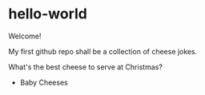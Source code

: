 # hello-world

Welcome!

My first github repo shall be a collection of cheese jokes.

What's the best cheese to serve at Christmas?
- Baby Cheeses
